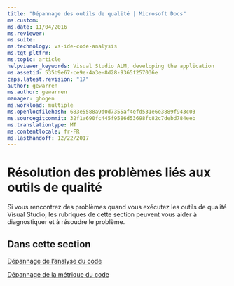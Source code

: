 ```yaml
---
title: "Dépannage des outils de qualité | Microsoft Docs"
ms.custom: 
ms.date: 11/04/2016
ms.reviewer: 
ms.suite: 
ms.technology: vs-ide-code-analysis
ms.tgt_pltfrm: 
ms.topic: article
helpviewer_keywords: Visual Studio ALM, developing the application
ms.assetid: 535b9e67-ce9e-4a3e-8d28-9365f257036e
caps.latest.revision: "17"
author: gewarren
ms.author: gewarren
manager: ghogen
ms.workload: multiple
ms.openlocfilehash: 683e5588a9d0d7355af4efd531e6e3889f943c03
ms.sourcegitcommit: 32f1a690fc445f9586d53698fc82c7debd784eeb
ms.translationtype: MT
ms.contentlocale: fr-FR
ms.lasthandoff: 12/22/2017
---
```

# <a name="troubleshooting-quality-tools"></a>Résolution des problèmes liés aux outils de qualité
Si vous rencontrez des problèmes quand vous exécutez les outils de qualité Visual Studio, les rubriques de cette section peuvent vous aider à diagnostiquer et à résoudre le problème.  
  
## <a name="in-this-section"></a>Dans cette section  
 [Dépannage de l’analyse du code](../code-quality/troubleshooting-code-analysis-issues.md)  
  
 [Dépannage de la métrique du code](../code-quality/troubleshooting-code-metrics-issues.md)